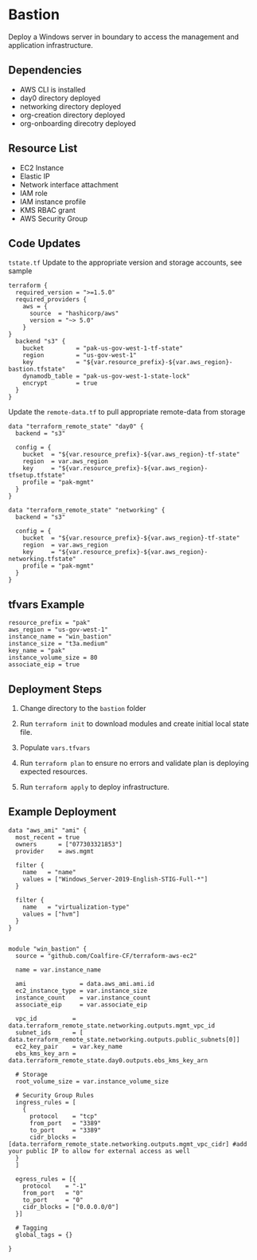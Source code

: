 # Bastion

Deploy a Windows server in boundary to access the management and application infrastructure.

## Dependencies

- AWS CLI is installed
- day0 directory deployed
- networking directory deployed
- org-creation directory deployed
- org-onboarding direcotry deployed

## Resource List
- EC2 Instance
- Elastic IP
- Network interface attachment
- IAM role
- IAM instance profile
- KMS RBAC grant
- AWS Security Group


## Code Updates

`tstate.tf` Update to the appropriate version and storage accounts, see sample

``` hcl
terraform {
  required_version = ">=1.5.0"
  required_providers {
    aws = {
      source  = "hashicorp/aws"
      version = "~> 5.0"
    }
}
  backend "s3" {
    bucket         = "pak-us-gov-west-1-tf-state"
    region         = "us-gov-west-1"
    key            = "${var.resource_prefix}-${var.aws_region}-bastion.tfstate"
    dynamodb_table = "pak-us-gov-west-1-state-lock"
    encrypt        = true
  }
}
```
Update the `remote-data.tf` to pull appropriate remote-data from storage

``` hcl
data "terraform_remote_state" "day0" {
  backend = "s3"

  config = {
    bucket  = "${var.resource_prefix}-${var.aws_region}-tf-state"
    region  = var.aws_region
    key     = "${var.resource_prefix}-${var.aws_region}-tfsetup.tfstate"
    profile = "pak-mgmt"
  }
}

data "terraform_remote_state" "networking" {
  backend = "s3"

  config = {
    bucket  = "${var.resource_prefix}-${var.aws_region}-tf-state"
    region  = var.aws_region
    key     = "${var.resource_prefix}-${var.aws_region}-networking.tfstate"
    profile = "pak-mgmt"
  }
}
```
## tfvars Example
``` hcl
resource_prefix = "pak"
aws_region = "us-gov-west-1"
instance_name = "win_bastion"
instance_size = "t3a.medium"
key_name = "pak"
instance_volume_size = 80
associate_eip = true
```

## Deployment Steps

1. Change directory to the `bastion` folder

2. Run `terraform init` to download modules and create initial local state file.

3. Populate `vars.tfvars` 

4. Run `terraform plan` to ensure no errors and validate plan is deploying expected resources.

5. Run `terraform apply` to deploy infrastructure.

## Example Deployment

```hcl
data "aws_ami" "ami" {
  most_recent = true
  owners      = ["077303321853"]
  provider    = aws.mgmt

  filter {
    name   = "name"
    values = ["Windows_Server-2019-English-STIG-Full-*"]
  }

  filter {
    name   = "virtualization-type"
    values = ["hvm"]
  }
}


module "win_bastion" {
  source = "github.com/Coalfire-CF/terraform-aws-ec2"

  name = var.instance_name

  ami               = data.aws_ami.ami.id
  ec2_instance_type = var.instance_size
  instance_count    = var.instance_count
  associate_eip     = var.associate_eip

  vpc_id          = data.terraform_remote_state.networking.outputs.mgmt_vpc_id
  subnet_ids      = [ data.terraform_remote_state.networking.outputs.public_subnets[0]]
  ec2_key_pair    = var.key_name
  ebs_kms_key_arn = data.terraform_remote_state.day0.outputs.ebs_kms_key_arn

  # Storage
  root_volume_size = var.instance_volume_size

  # Security Group Rules
  ingress_rules = [
    {
      protocol    = "tcp"
      from_port   = "3389"
      to_port     = "3389"
      cidr_blocks = [data.terraform_remote_state.networking.outputs.mgmt_vpc_cidr] #add your public IP to allow for external access as well
  }
  ]

  egress_rules = [{
    protocol    = "-1"
    from_port   = "0"
    to_port     = "0"
    cidr_blocks = ["0.0.0.0/0"]
  }]

  # Tagging
  global_tags = {}

}
```